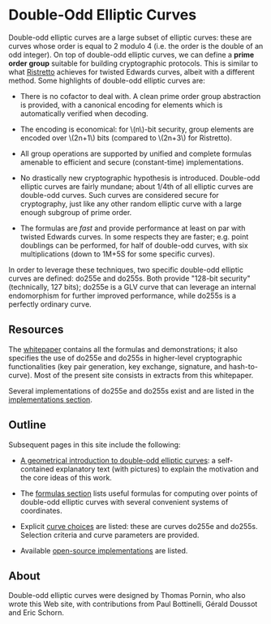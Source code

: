 # Double-Odd Elliptic Curves

Double-odd elliptic curves are a large subset of elliptic curves: these
are curves whose order is equal to 2 modulo 4 (i.e. the order is the
double of an odd integer). On top of double-odd elliptic curves, we can
define a **prime order group** suitable for building cryptographic
protocols. This is similar to what [Ristretto](https://ristretto.group/)
achieves for twisted Edwards curves, albeit with a different method.
Some highlights of double-odd elliptic curves are:

  - There is no cofactor to deal with. A clean prime order group
    abstraction is provided, with a canonical encoding for elements
    which is automatically verified when decoding.

  - The encoding is economical: for \\(n\\)-bit security, group
    elements are encoded over \\(2n+1\\) bits (compared to \\(2n+3\\)
    for Ristretto).

  - All group operations are supported by unified and complete formulas
    amenable to efficient and secure (constant-time) implementations.

  - No drastically new cryptographic hypothesis is introduced.
    Double-odd elliptic curves are fairly mundane; about 1/4th of all
    elliptic curves are double-odd curves. Such curves are considered
    secure for cryptography, just like any other random elliptic curve
    with a large enough subgroup of prime order.

  - The formulas are *fast* and provide performance at least on par with
    twisted Edwards curves. In some respects they are faster; e.g. point
    doublings can be performed, for half of double-odd curves, with six
    multiplications (down to 1M+5S for some specific curves).

In order to leverage these techniques, two specific double-odd elliptic
curves are defined: do255e and do255s. Both provide "128-bit security"
(technically, 127 bits); do255e is a GLV curve that can leverage an
internal endomorphism for further improved performance, while do255s is
a perfectly ordinary curve.

## Resources

The [whitepaper](doubleodd.pdf) contains all the formulas and
demonstrations; it also specifies the use of do255e and do255s in
higher-level cryptographic functionalities (key pair generation, key
exchange, signature, and hash-to-curve). Most of the present site
consists in extracts from this whitepaper.

Several implementations of do255e and do255s exist and are listed
in the [implementations section](implementations.md).

## Outline

Subsequent pages in this site include the following:

  - [A geometrical introduction to double-odd elliptic curves](intro.md):
    a self-contained explanatory text (with pictures)
    to explain the motivation and the core ideas of this work.

  - The [formulas section](formulas.md) lists useful formulas for
    computing over points of double-odd elliptic curves with several
    convenient systems of coordinates.

  - Explicit [curve choices](curves.md) are listed: these are curves
    do255e and do255s. Selection criteria and curve parameters are
    provided.

  - Available [open-source implementations](implementations.md) are
    listed.

## About

Double-odd elliptic curves were designed by Thomas Pornin, who also
wrote this Web site, with contributions from Paul Bottinelli, Gérald
Doussot and Eric Schorn.
